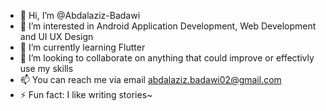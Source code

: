 - 👋 Hi, I’m @Abdalaziz-Badawi
- 👀 I’m interested in Android Application Development, Web Development and UI UX Design 
- 🌱 I’m currently learning Flutter
- 💞️ I’m looking to collaborate on anything that could improve or effectivly use my skills
- 📫 You can reach me via email abdalaziz.badawi02@gmail.com 
- ⚡ Fun fact: I like writing stories~

<!---
Abdalaziz-Badawi/Abdalaziz-Badawi is a ✨ special ✨ repository because its `README.md` (this file) appears on your GitHub profile.
You can click the Preview link to take a look at your changes.
--->
